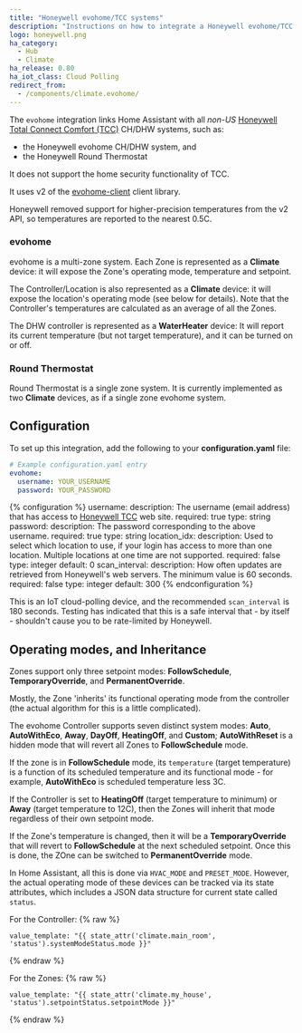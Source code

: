 ```yaml
---
title: "Honeywell evohome/TCC systems"
description: "Instructions on how to integrate a Honeywell evohome/TCC system with Home Assistant."
logo: honeywell.png
ha_category:
  - Hub
  - Climate
ha_release: 0.80
ha_iot_class: Cloud Polling
redirect_from:
  - /components/climate.evohome/
---
```


The `evohome` integration links Home Assistant with all _non-US_ [Honeywell Total Connect Comfort (TCC)](https://international.mytotalconnectcomfort.com/Account/Login) CH/DHW systems, such as:
 * the Honeywell evohome CH/DHW system, and
 * the Honeywell Round Thermostat

It does not support the home security functionality of TCC.

It uses v2 of the [evohome-client](https://github.com/watchforstock/evohome-client) client library.

Honeywell removed support for higher-precision temperatures from the v2 API, so temperatures are reported to the nearest 0.5C.

### evohome

evohome is a multi-zone system. Each Zone is represented as a **Climate** device: it will expose the Zone's operating mode, temperature and setpoint.

The Controller/Location is also represented as a **Climate** device: it will expose the location's operating mode (see below for details). Note that the Controller's temperatures are calculated as an average of all the Zones.

The DHW controller is represented as a **WaterHeater** device: It will report its current temperature (but not target temperature), and it can be turned on or off.

### Round Thermostat

Round Thermostat is a single zone system. It is currently implemented as two **Climate** devices, as if a single zone evohome system.

## Configuration

To set up this integration, add the following to your **configuration.yaml** file:

```yaml
# Example configuration.yaml entry
evohome:
  username: YOUR_USERNAME
  password: YOUR_PASSWORD
```

{% configuration %}
username:
  description: The username (email address) that has access to [Honeywell TCC](https://international.mytotalconnectcomfort.com/Account/Login) web site.
  required: true
  type: string
password:
  description: The password corresponding to the above username.
  required: true
  type: string
location_idx:
  description: Used to select which location to use, if your login has access to more than one location. Multiple locations at one time are not supported.
  required: false
  type: integer
  default: 0
scan_interval:
  description: How often updates are retrieved from Honeywell's web servers. The minimum value is 60 seconds.
  required: false
  type: integer
  default: 300
{% endconfiguration %}

This is an IoT cloud-polling device, and the recommended `scan_interval` is 180 seconds. Testing has indicated that this is a safe interval that - by itself - shouldn't cause you to be rate-limited by Honeywell.

## Operating modes, and Inheritance

Zones support only three setpoint modes: **FollowSchedule**, **TemporaryOverride**, and **PermanentOverride**.

Mostly, the Zone 'inherits' its functional operating mode from the controller (the actual algorithm for this is a little complicated).

The evohome Controller supports seven distinct system modes: **Auto**, **AutoWithEco**, **Away**, **DayOff**, **HeatingOff**, and **Custom**; **AutoWithReset** is a hidden mode that will revert all Zones to **FollowSchedule** mode.

If the zone is in **FollowSchedule** mode, its `temperature` (target temperature) is a function of its scheduled temperature and its functional mode - for example, **AutoWithEco** is scheduled temperature less 3C.

If the Controller is set to **HeatingOff** (target temperature to minimum) or **Away** (target temperature to 12C), then the Zones will inherit that mode regardless of their own setpoint mode.

If the Zone's temperature is changed, then it will be a **TemporaryOverride** that will revert to **FollowSchedule** at the next scheduled setpoint. Once this is done, the ZOne can be switched to **PermanentOverride** mode.

In Home Assistant, all this is done via `HVAC_MODE` and `PRESET_MODE`. However, the actual operating mode of these devices can be tracked via its state attributes, which includes a JSON data structure for current state called `status`.

For the Controller:
{% raw %}
```
value_template: "{{ state_attr('climate.main_room', 'status').systemModeStatus.mode }}"
```
{% endraw %}

For the Zones:
{% raw %}
```
value_template: "{{ state_attr('climate.my_house', 'status').setpointStatus.setpointMode }}"
```
{% endraw %}